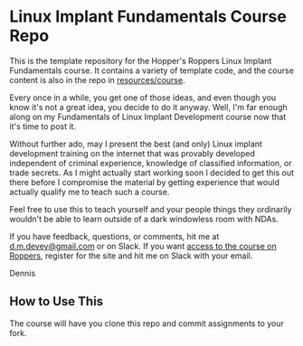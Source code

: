 # Linux Implant Fundamentals Course Repo

This is the template repository for the Hopper's Roppers Linux Implant Fundamentals course. It contains a variety of template code, and the course content is also in the repo in [resources/course](resources/course/README.md). 

Every once in a while, you get one of those ideas, and even though you know it's not a great idea, you decide to do it anyway. Well, I'm far enough along on my Fundamentals of Linux Implant Development course now that it's time to post it.

Without further ado, may I present the best (and only) Linux implant development training on the internet that was provably developed independent of criminal experience, knowledge of classified information, or trade secrets. As I might actually start working soon I decided to get this out there before I compromise the material by getting experience that would actually qualify me to teach such a course.

Feel free to use this to teach yourself and your people things they ordinarily wouldn't be able to learn outside of a dark windowless room with NDAs.

If you have feedback, questions, or comments, hit me at d.m.devey@gmail.com or on Slack. If you want [access to the course on Roppers](https://academy.hoppersroppers.org/course/view.php?id=13), register for the site and hit me on Slack with your email.

Dennis

## How to Use This 

The course will have you clone this repo and commit assignments to your fork. 

